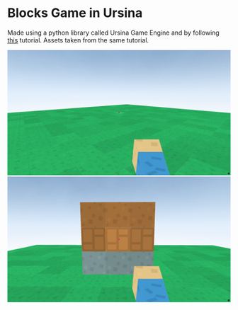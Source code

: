 # Blocks Game in Ursina

<p>Made using a python library called Ursina Game Engine and by following <a href="https://youtu.be/DHSRaVeQxIk">this</a> tutorial. Assets taken from the same tutorial.</p>

<img src="main.png" title="Main">


<img src="blocks.png" title="Blocks">
